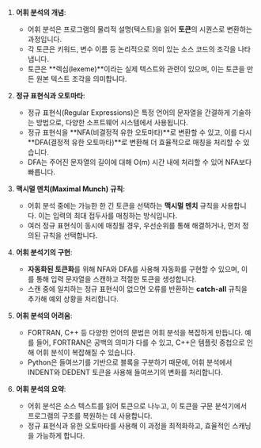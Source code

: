 1. **어휘 분석의 개념**:
    
    - 어휘 분석은 프로그램의 물리적 설명(텍스트)을 읽어 **토큰**의 시퀀스로 변환하는 과정입니다.
    - 각 토큰은 키워드, 변수 이름 등 논리적으로 의미 있는 소스 코드의 조각을 나타냅니다.
    - 토큰은 **렉심(lexeme)**이라는 실제 텍스트와 관련이 있으며, 이는 토큰을 만든 원본 텍스트 조각을 의미합니다.
2. **정규 표현식과 오토마타**:
    
    - 정규 표현식(Regular Expressions)은 특정 언어의 문자열을 간결하게 기술하는 방법으로, 다양한 소프트웨어 시스템에서 사용됩니다.
    - 정규 표현식을 **NFA(비결정적 유한 오토마타)**로 변환할 수 있고, 이를 다시 **DFA(결정적 유한 오토마타)**로 변환해 더 효율적으로 매칭을 처리할 수 있습니다.
    - DFA는 주어진 문자열의 길이에 대해 O(m) 시간 내에 처리할 수 있어 NFA보다 빠릅니다.
3. **맥시멀 멘치(Maximal Munch) 규칙**:
    
    - 어휘 분석 중에는 가능한 한 긴 토큰을 선택하는 **맥시멀 멘치** 규칙을 사용합니다. 이는 입력의 최대 접두사를 매칭하는 방식입니다.
    - 여러 정규 표현식이 동시에 매칭될 경우, 우선순위를 통해 해결하거나, 먼저 정의된 규칙을 선택합니다.
4. **어휘 분석기의 구현**:
    
    - **자동화된 토큰화**를 위해 NFA와 DFA를 사용해 자동화를 구현할 수 있으며, 이를 통해 입력 문자열을 스캔하고 적절한 토큰을 생성합니다.
    - 스캔 중에 일치하는 정규 표현식이 없으면 오류를 반환하는 **catch-all** 규칙을 추가해 예외 상황을 처리합니다.
5. **어휘 분석의 어려움**:
    
    - FORTRAN, C++ 등 다양한 언어의 문법은 어휘 분석을 복잡하게 만듭니다. 예를 들어, FORTRAN은 공백의 의미가 다를 수 있고, C++은 템플릿 중첩으로 인해 어휘 분석이 복잡해질 수 있습니다.
    - Python은 들여쓰기를 기반으로 블록을 구분하기 때문에, 어휘 분석에서 INDENT와 DEDENT 토큰을 사용해 들여쓰기의 변화를 처리합니다.
6. **어휘 분석의 요약**:
    
    - 어휘 분석은 소스 텍스트를 읽어 토큰으로 나누고, 이 토큰을 구문 분석기에서 프로그램의 구조를 복원하는 데 사용합니다.
    - 정규 표현식과 유한 오토마타를 사용해 이 과정을 최적화하고, 효율적인 스캐닝을 가능하게 합니다.